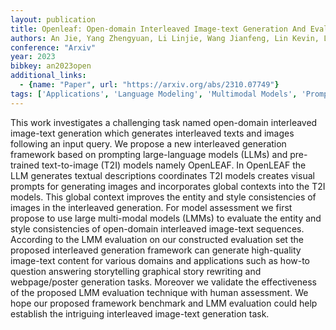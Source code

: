 ```yaml
---
layout: publication
title: Openleaf: Open-domain Interleaved Image-text Generation And Evaluation
authors: An Jie, Yang Zhengyuan, Li Linjie, Wang Jianfeng, Lin Kevin, Liu Zicheng, Wang Lijuan, Luo Jiebo
conference: "Arxiv"
year: 2023
bibkey: an2023open
additional_links:
  - {name: "Paper", url: "https://arxiv.org/abs/2310.07749"}
tags: ['Applications', 'Language Modeling', 'Multimodal Models', 'Prompting', 'Reinforcement Learning', 'Tools']
---
```

This work investigates a challenging task named open-domain interleaved image-text generation which generates interleaved texts and images following an input query. We propose a new interleaved generation framework based on prompting large-language models (LLMs) and pre-trained text-to-image (T2I) models namely OpenLEAF. In OpenLEAF the LLM generates textual descriptions coordinates T2I models creates visual prompts for generating images and incorporates global contexts into the T2I models. This global context improves the entity and style consistencies of images in the interleaved generation. For model assessment we first propose to use large multi-modal models (LMMs) to evaluate the entity and style consistencies of open-domain interleaved image-text sequences. According to the LMM evaluation on our constructed evaluation set the proposed interleaved generation framework can generate high-quality image-text content for various domains and applications such as how-to question answering storytelling graphical story rewriting and webpage/poster generation tasks. Moreover we validate the effectiveness of the proposed LMM evaluation technique with human assessment. We hope our proposed framework benchmark and LMM evaluation could help establish the intriguing interleaved image-text generation task.
